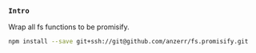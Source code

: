 
### `Intro`
Wrap all fs functions to be promisify.

``` bash
npm install --save git+ssh://git@github.com/anzerr/fs.promisify.git
```